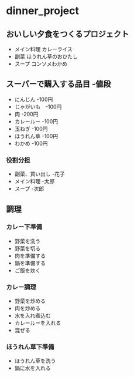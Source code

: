 # dinner_project
## おいしい夕食をつくるプロジェクト
- メイン料理 カレーライス
- 副菜 ほうれん草のおひたし
- スープ コンソメわかめ

## スーパーで購入する品目 -値段
- にんじん -100円
- じゃがいも　-100円
- 肉 -200円
- カレールー -100円
- 玉ねぎ -100円
- ほうれん草 -100円
- わかめ -100円

### 役割分担
- 副菜、買い出し -花子
- メイン料理 -太郎
- スープ -次郎

## 調理
### カレー下準備
- 野菜を洗う
- 野菜を切る
- 肉を準備する
- 鍋を準備する
- ご飯を炊く
### カレー調理
- 野菜を炒める
- 肉を炒める
- 水を入れ煮込む
- カレールーを入れる
- 混ぜる
### ほうれん草下準備
- ほうれん草を洗う
- 鍋に水を入れる


